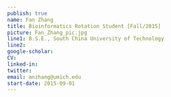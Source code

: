 ```yaml
---
publish: true
name: Fan Zhang
title: Bioinformatics Rotation Student [Fall/2015]
picture: Fan_Zhang_pic.jpg
line1: B.S.E., South China University of Technology
line2: 
google-scholar: 
CV:
linked-in: 
twitter:
email: anzhang@umich.edu
start-date: 2015-09-01
---
```


